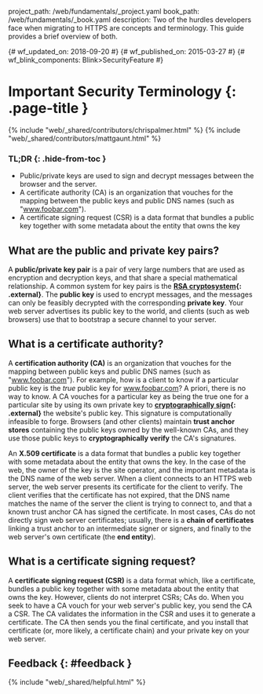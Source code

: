 project_path: /web/fundamentals/_project.yaml book_path: /web/fundamentals/_book.yaml description: Two of the hurdles developers face when migrating to HTTPS are concepts and terminology. This guide provides a brief overview of both.

{# wf_updated_on: 2018-09-20 #} {# wf_published_on: 2015-03-27 #} {# wf_blink_components: Blink>SecurityFeature #}

# Important Security Terminology {: .page-title }

{% include "web/_shared/contributors/chrispalmer.html" %} {% include "web/_shared/contributors/mattgaunt.html" %}

### TL;DR {: .hide-from-toc }

* Public/private keys are used to sign and decrypt messages between the browser and the server.
* A certificate authority (CA) is an organization that vouches for the mapping between the public keys and public DNS names (such as "www.foobar.com").
* A certificate signing request (CSR) is a data format that bundles a public key together with some metadata about the entity that owns the key

## What are the public and private key pairs?

A **public/private key pair** is a pair of very large numbers that are used as encryption and decryption keys, and that share a special mathematical relationship. A common system for key pairs is the **[RSA cryptosystem](https://en.wikipedia.org/wiki/RSA_(cryptosystem)){: .external}**. The **public key** is used to encrypt messages, and the messages can only be feasibly decrypted with the corresponding **private key**. Your web server advertises its public key to the world, and clients (such as web browsers) use that to bootstrap a secure channel to your server.

## What is a certificate authority?

A **certification authority (CA)** is an organization that vouches for the mapping between public keys and public DNS names (such as "www.foobar.com"). For example, how is a client to know if a particular public key is the *true* public key for www.foobar.com? A priori, there is no way to know. A CA vouches for a particular key as being the true one for a particular site by using its own private key to **[cryptographically sign](https://en.wikipedia.org/wiki/RSA_(cryptosystem)#Signing_messages){: .external}** the website's public key. This signature is computationally infeasible to forge. Browsers (and other clients) maintain **trust anchor stores** containing the public keys owned by the well-known CAs, and they use those public keys to **cryptographically verify** the CA's signatures.

An **X.509 certificate** is a data format that bundles a public key together with some metadata about the entity that owns the key. In the case of the web, the owner of the key is the site operator, and the important metadata is the DNS name of the web server. When a client connects to an HTTPS web server, the web server presents its certificate for the client to verify. The client verifies that the certificate has not expired, that the DNS name matches the name of the server the client is trying to connect to, and that a known trust anchor CA has signed the certificate. In most cases, CAs do not directly sign web server certificates; usually, there is a **chain of certificates** linking a trust anchor to an intermediate signer or signers, and finally to the web server's own certificate (the **end entity**).

## What is a certificate signing request?

A **certificate signing request (CSR)** is a data format which, like a certificate, bundles a public key together with some metadata about the entity that owns the key. However, clients do not interpret CSRs; CAs do. When you seek to have a CA vouch for your web server's public key, you send the CA a CSR. The CA validates the information in the CSR and uses it to generate a certificate. The CA then sends you the final certificate, and you install that certificate (or, more likely, a certificate chain) and your private key on your web server.

## Feedback {: #feedback }

{% include "web/_shared/helpful.html" %}